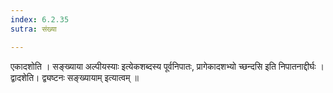 ```yaml
---
index: 6.2.35
sutra: संख्या

---
```

  एकादशोति । सङ्ख्याया अल्पीयस्याः इत्येकशब्दस्य पूर्वनिपातः, प्रागेकादशभ्यो च्छन्दसि इति निपातनाद्दीर्घः । द्वादशेति। द्व्यष्टनः सङ्ख्यायाम् इत्यात्वम् ॥